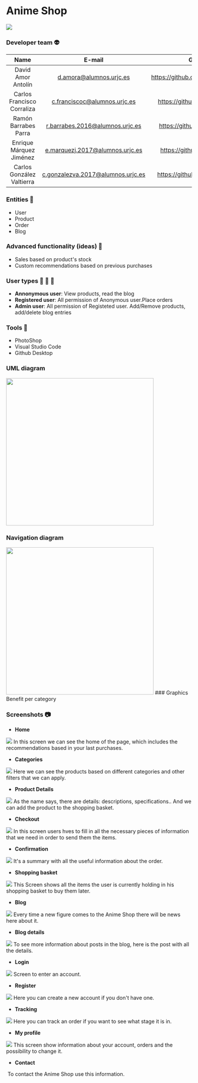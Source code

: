 # Anime Shop

<p align="">
  <img src="https://github.com/CodeURJC-DAW-2019-20/webapp6/blob/master/src/animeshop/img/shop-logo.png" width="" height="" />
</p>

### Developer team :alien:
| Name        | E-mail           | GitHub  |
| :-------------: |:-------------:| :-----:|
| David Amor Antolín | d.amora@alumnos.urjc.es | https://github.com/Almendron100|
| Carlos Francisco Corraliza | c.franciscoc@alumnos.urjc.es | https://github.com/CarlosFco|
| Ramón Barrabes Parra | r.barrabes.2016@alumnos.urjc.es | https://github.com/ram2701 |
| Enrique Márquez Jiménez | e.marquezj.2017@alumnos.urjc.es | https://github.com/Kikemaji |
| Carlos González Valtierra | c.gonzalezva.2017@alumnos.urjc.es |  https://github.com/Carlos237|

### Entities :ghost:
* User
* Product
* Order
* Blog

### Advanced functionality (ideas) :rocket:
* Sales based on product's stock
* Custom recommendations based on previous purchases

### User types :bust_in_silhouette: :construction_worker: :cop:
* **Annonymous user**: View products, read the blog
* **Registered user**: All permission of Anonymous user.Place orders
* **Admin user**: All permission of Registeted user. Add/Remove products, add/delete blog entries

### Tools :hammer:
* PhotoShop
* Visual Studio Code
* Github Desktop

### UML diagram
<img src="https://github.com/CodeURJC-DAW-2019-20/webapp6/blob/master/src/animeshop/uml/UML-resized.png" width="400" height="400" />

### Navigation diagram
<img src="https://github.com/CodeURJC-DAW-2019-20/webapp6/blob/master/src/animeshop/Screenshots/DiagramaNaveg.PNG" width="400" height="400" />
### Graphics
Benefit per category

### Screenshots :camera:
* **Home**
<img src="https://github.com/CodeURJC-DAW-2019-20/webapp6/blob/master/src/animeshop/Screenshots/Inicio.PNG" width="" height="" />
In this screen we can see the home of the page, which includes the recommendations based in your last purchases.


* **Categories** 
<img src="https://github.com/CodeURJC-DAW-2019-20/webapp6/blob/master/src/animeshop/Screenshots/Comprar.Categor%C3%ADas.PNG" width="" height="" />
Here we can see the products based on different categories and other filters that we can apply.


* **Product Details** 
<img src="https://github.com/CodeURJC-DAW-2019-20/webapp6/blob/master/src/animeshop/Screenshots/Comprar.DetallesProducto.PNG" width="" height="" />
As the name says, there are details: descriptions, specifications.. And we can add the product to the shopping basket.


* **Checkout** 
<img src="https://github.com/CodeURJC-DAW-2019-20/webapp6/blob/master/src/animeshop/Screenshots/Comprar.Checkout.PNG" width="" height="" />
In this screen users hves to fill in all the necessary pieces of information that we need in order to send them the items.


* **Confirmation** 
<img src="https://github.com/CodeURJC-DAW-2019-20/webapp6/blob/master/src/animeshop/Screenshots/Comprar.Confirmaci%C3%B3n.PNG" width="" height="" />
It's a summary with all the useful information about the order.


* **Shopping basket** 
<img src="https://github.com/CodeURJC-DAW-2019-20/webapp6/blob/master/src/animeshop/Screenshots/Comprar.Cesta.PNG" width="" height="" />
This Screen shows all the items the user is currently holding in his shopping basket to buy them later.


* **Blog** 
<img src="https://github.com/CodeURJC-DAW-2019-20/webapp6/blob/master/src/animeshop/Screenshots/Blog.PNG" width="" height="" />
Every time a new figure comes to the Anime Shop there will be news here about it.


* **Blog details** 
<img src="https://github.com/CodeURJC-DAW-2019-20/webapp6/blob/master/src/animeshop/Screenshots/Blogextend.PNG" width="" height="" />
To see more information about posts in the blog, here is the post with all the details.


* **Login** 
<img src="https://github.com/CodeURJC-DAW-2019-20/webapp6/blob/master/src/animeshop/Screenshots/Registro.PNG" width="" height="" />
Screen to enter an account.


* **Register** 
<img src="https://github.com/CodeURJC-DAW-2019-20/webapp6/blob/master/src/animeshop/Screenshots/Login.PNG" width="" height="" />
Here you can create a new account if you don't have one.


* **Tracking** 
<img src="https://github.com/CodeURJC-DAW-2019-20/webapp6/blob/master/src/animeshop/Screenshots/Seguimiento.PNG" width="" height="" />
Here you can track an order if you want to see what stage it is in.


* **My profile** 
<img src="https://github.com/CodeURJC-DAW-2019-20/webapp6/blob/master/src/animeshop/Screenshots/Mi%20Perfil.PNG" width="" height="" />
This screen show information about your account, orders and the possibility to change it.


* **Contact** 
<img src="" width="" height="" />
To contact the Anime Shop use this information.

